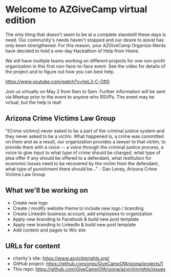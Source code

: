 Welcome to AZGiveCamp virtual edition
=====================================

The only thing that doesn't seem to be at a complete standstill these days is need. Our community's needs haven't stopped and our desire to assist has only been strengthened. For this reason, your AZGiveCamp Organize-Nerds have decided to hold a one-day Hackathon of Help from Home.

We will have multiple teams working on different projects for one non-profit organization in this first non-face-to-face event. See the video for details of the project and to figure out how you can best help.

https://www.youtube.com/watch?v=hpL3-C-Oft0

Join us virtually on May 2 from 9am to 5pm. Further information will be sent via Meetup prior to the event to anyone who RSVPs. The event may be virtual, but the help is real!

Arizona Crime Victims Law Group
----------------------------------------------
"[Crime victims] never asked to be a part of the criminal justice system and they never asked to be a victim. What happened is, a crime was committed on them and as a result, our organization provides a lawyer to that victim, to provide them with a voice -- a voice through the criminal justice process, a voice to give input to what type of crime should be charged, what type of plea offer if any should be offered to a defendant, what restitution for economic losses need to be recovered by the victim from the defendant, what type of punishment there should be..." - Dan Levey, Arizona Crime Victims Law Group

What we'll be working on
----------------------------------
- Create new logo
- Create / modify website theme to include new logo / branding
- Create LinkedIn business account, add employees to organization
- Apply new branding to Facebook & build new post template
- Apply new branding to LinkedIn & build new post template
- Add content and pages to Wix site

URLs for content
----------------
- charity's site: https://www.azvictimrights.org/
- GitHub project: https://github.com/orgs/GiveCampOfArizona/projects/1
- This repo: https://github.com/GiveCampOfArizona/azvictimrights/issues
